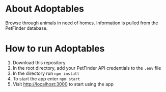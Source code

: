 # About Adoptables

Browse through animals in need of homes. Information is pulled from the PetFinder database.

# How to run Adoptables

1. Download this repository
2. In the root directory, add your PetFinder API credentials to the `.env` file
3. In the directory run `npm install`
4. To start the app enter `npm start`
5. Visit [http://localhost:3000](http://localhost:3000) to start using the app